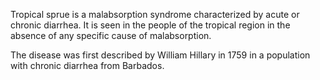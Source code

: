 Tropical sprue is a malabsorption syndrome characterized by acute or chronic diarrhea. It is seen in the people of the tropical region in the absence of any specific cause of malabsorption.

The disease was first described by William Hillary in 1759 in a population with chronic diarrhea from Barbados.